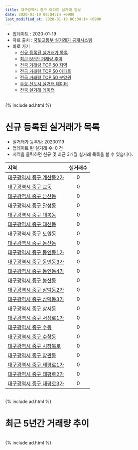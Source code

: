 ```yaml
---
title: 대구광역시 중구 아파트 실거래 정보
date: 2020-01-19 06:04:14 +0900
last_modified_at: 2020-01-19 06:04:14 +0900
---
```


* 업데이트 : 2020-01-19
* 자료 출처 : [국토교통부 실거래가 공개시스템](http://rt.molit.go.kr)
* 바로 가기
    * [신규 등록된 실거래가 목록](#신규-등록된-실거래가-목록)
    * [최근 5년간 거래량 추이](#최근-5년간-거래량-추이)
    * [전국 거래량 TOP 50 지역](https://apt-info.github.io/apt-trade-info/최근-3개월-전국에서-가장-거래가-많이-발생한-지역)
    * [전국 거래량 TOP 50 아파트](https://apt-info.github.io/apt-trade-info/최근-3개월-전국에서-가장-거래가-많이-발생한-아파트)
    * [전국 거래량 TOP 50 분양권](https://apt-info.github.io/apt-trade-info/최근-3개월-전국에서-가장-거래가-많이-발생한-분양권)
    * [주요 신도시 실거래 데이터](https://apt-info.github.io/apt-trade-info/주요-신도시)
    * [전국 실거래 데이터](https://apt-info.github.io/apt-trade-info/전국)

<br>
{% include ad.html %}
<br>

# 신규 등록된 실거래가 목록
* 실거래가 등록일: 20200119
* 업데이트 된 실거래 수: 0 건
* 지역을 클릭하면 신규 및 최근 3개월 실거래 목록을 볼 수 있습니다.


|지역|실거래수|
|:---|:---:|
|[대구광역시 중구 계산동2가](https://apt-info.github.io/apt-trade-info/대구광역시-중구-계산동2가)|0|
|[대구광역시 중구 교동](https://apt-info.github.io/apt-trade-info/대구광역시-중구-교동)|0|
|[대구광역시 중구 남산동](https://apt-info.github.io/apt-trade-info/대구광역시-중구-남산동)|0|
|[대구광역시 중구 달성동](https://apt-info.github.io/apt-trade-info/대구광역시-중구-달성동)|0|
|[대구광역시 중구 대봉동](https://apt-info.github.io/apt-trade-info/대구광역시-중구-대봉동)|0|
|[대구광역시 중구 대신동](https://apt-info.github.io/apt-trade-info/대구광역시-중구-대신동)|0|
|[대구광역시 중구 도원동](https://apt-info.github.io/apt-trade-info/대구광역시-중구-도원동)|0|
|[대구광역시 중구 동산동](https://apt-info.github.io/apt-trade-info/대구광역시-중구-동산동)|0|
|[대구광역시 중구 동인동1가](https://apt-info.github.io/apt-trade-info/대구광역시-중구-동인동1가)|0|
|[대구광역시 중구 동인동3가](https://apt-info.github.io/apt-trade-info/대구광역시-중구-동인동3가)|0|
|[대구광역시 중구 동인동4가](https://apt-info.github.io/apt-trade-info/대구광역시-중구-동인동4가)|0|
|[대구광역시 중구 봉산동](https://apt-info.github.io/apt-trade-info/대구광역시-중구-봉산동)|0|
|[대구광역시 중구 삼덕동2가](https://apt-info.github.io/apt-trade-info/대구광역시-중구-삼덕동2가)|0|
|[대구광역시 중구 삼덕동3가](https://apt-info.github.io/apt-trade-info/대구광역시-중구-삼덕동3가)|0|
|[대구광역시 중구 상서동](https://apt-info.github.io/apt-trade-info/대구광역시-중구-상서동)|0|
|[대구광역시 중구 서성로1가](https://apt-info.github.io/apt-trade-info/대구광역시-중구-서성로1가)|0|
|[대구광역시 중구 수동](https://apt-info.github.io/apt-trade-info/대구광역시-중구-수동)|0|
|[대구광역시 중구 수창동](https://apt-info.github.io/apt-trade-info/대구광역시-중구-수창동)|0|
|[대구광역시 중구 시장북로](https://apt-info.github.io/apt-trade-info/대구광역시-중구-시장북로)|0|
|[대구광역시 중구 장관동](https://apt-info.github.io/apt-trade-info/대구광역시-중구-장관동)|0|
|[대구광역시 중구 태평로1가](https://apt-info.github.io/apt-trade-info/대구광역시-중구-태평로1가)|0|
|[대구광역시 중구 태평로2가](https://apt-info.github.io/apt-trade-info/대구광역시-중구-태평로2가)|0|
|[대구광역시 중구 태평로3가](https://apt-info.github.io/apt-trade-info/대구광역시-중구-태평로3가)|0|


<br>
{% include ad.html %}
<br>

# 최근 5년간 거래량 추이


<div style="width:100%;">
    <canvas id="deal_progress" height="200"></canvas>
</div>

<script>
new Chart(document.getElementById("deal_progress"), {
    type: 'line',
    data: {
        labels: ['201501','201502','201503','201504','201505','201506','201507','201508','201509','201510','201511','201512','201601','201602','201603','201604','201605','201606','201607','201608','201609','201610','201611','201612','201701','201702','201703','201704','201705','201706','201707','201708','201709','201710','201711','201712','201801','201802','201803','201804','201805','201806','201807','201808','201809','201810','201811','201812','201901','201902','201903','201904','201905','201906','201907','201908','201909','201910','201911','201912','202001'],
        datasets: [{
            label: '매매',
            pointRadius: 1,
            data: [83, 61, 98, 62, 83, 73, 70, 36, 39, 57, 22, 26, 20, 36, 57, 44, 34, 47, 47, 52, 60, 73, 64, 45, 25, 62, 82, 60, 75, 111, 158, 123, 101, 73, 85, 97, 98, 147, 131, 89, 87, 87, 60, 211, 156, 80, 73, 46, 45, 175, 75, 76, 71, 79, 327, 84, 82, 93, 117, 82, 19],
            borderColor: "rgba(255, 201, 14, 1)",
            backgroundColor: "rgba(255, 201, 14, 0.5)",
            fill: false,
            lineTension: 0
        },{
            label: '전월세',
            pointRadius: 1,
            data: [70, 63, 87, 63, 61, 51, 37, 31, 30, 39, 54, 63, 83, 63, 56, 55, 39, 56, 57, 39, 35, 35, 29, 96, 54, 39, 51, 50, 54, 51, 58, 49, 64, 66, 83, 97, 91, 78, 60, 58, 69, 72, 79, 99, 115, 98, 59, 94, 70, 61, 57, 50, 40, 50, 58, 61, 64, 73, 67, 54, 17],
            borderColor: "rgba(0, 141, 185, 1)",
            backgroundColor: "rgba(0, 141, 185, 0.5)",
            fill: false,
            lineTension: 0
        }
        ]
    },
    options: {
        responsive: true,
        title: {
            display: false
        },
        tooltips: {
            mode: 'index',
            intersect: false
        },
        hover: {
            mode: 'nearest',
            intersect: true
        },
        scales: {
            xAxes: [{
                display: true,
                scaleLabel: {
                    display: true,
                    labelString: '년/월'
                }
            }],
            yAxes: [{
                display: true,
                ticks: {
                    suggestedMin: 0,
                },
                scaleLabel: {
                    display: true,
                    labelString: '실거래 수'
                }
            }]
        }
    }
});

</script>


<br>
{% include ad.html %}
<br>

